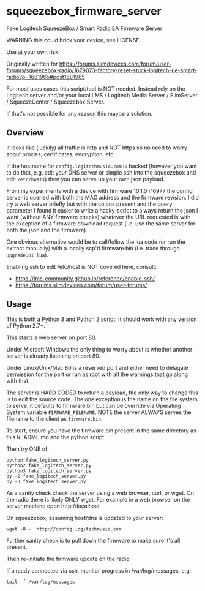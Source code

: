 # squeezebox_firmware_server

Fake Logitech SqueezeBox / Smart Radio EA Firmware Server

WARNING this could brick your device, see LICENSE.

Use at your own risk.

Originally written for https://forums.slimdevices.com/forum/user-forums/squeezebox-radio/1679073-factory-reset-stuck-logitech-ue-smart-radio?p=1681965#post1681965

For most uses cases this script/tool is NOT needed.
Instead rely on the Logitech server and/or your local LMS / Logitech Media Server / SlimServer / SqueezeCenter / Squeezebox Server.

If that's not possible for any reason this maybe a solution.

## Overview

It looks like (luckily) all traffic is http and NOT https so no need to
worry about proxies, certificates, encryption, etc.

If the hostname for `config.logitechmusic.com` is hacked (however you want to
do that, e.g. edit your DNS server or simple ssh into the squeezebox and
edit `/etc/hosts`) then you can serve up your own json payload.

From my experiments with a device with firmware 10.1.0 r16977 the config
server is queried with both the MAC address and the firmware revision.
I did try a web server briefly but with the colons present and the query
parameter I found it easier to write a hacky-script to always return the
json I want (without ANY firmware checks) whatever the URL requested is
with the exception of a firmware download request (i.e. use the same
server for both the json and the firmware).

One obvious alternative would be to call/follow the lua code (or run the
extract manually) with a locally scp'd firmware.bin (i.e. trace through
`UpgradeUBI.lua`).

Enabling ssh to edit /etc/host is NOT covered here, consult:

  * https://lms-community.github.io/reference/enable-ssh/
  * https://forums.slimdevices.com/forum/user-forums/


## Usage

This is both a Python 3 and Python 2 script. It should work with any version of Python 2.7+.

This starts a web server on port 80.

Under Microsft Windows the only thing to worry about is whether another
server is already listening on port 80.

Under Linux/Unix/Mac 80 is a reserved port and either need to delagate
permission for the port or run as root with all the warnings that go
along with that.

The server is HARD CODED to return a payload, the only way to change
this is to edit the source code. The one exception is the name on the
file system to serve, it defaults to firmware.bin but can be override
via Operating System variable `FIRMWARE_FILENAME`.
NOTE the server ALWAYS serves the filename to the client as `firmware.bin`.

To start, ensure you have the firmware.bin present in the same directory
as this README.md and the python script.

Then try ONE of:

    python fake_logitech_server.py
    python2 fake_logitech_server.py
    python3 fake_logitech_server.py
    py -2 fake_logitech_server.py
    py -3 fake_logitech_server.py

As a sanity check check the server using a web browser, curl, or wget. On the radio there is likely ONLY wget.
For example in a web browser on the server machine open http://localhost

On squeezebox, assuming host/dns is updated to your server:

    wget -O -  http://config.logitechmusic.com

Further sanity check is to pull down the firmware to make sure it's all present.

Then re-initiate the firmware update on the radio.

If already connected via ssh, monitor progress in /var/log/messages, e.g.:

    tail -f /var/log/messages

